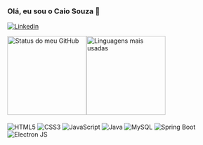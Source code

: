 ### Olá, eu sou o Caio Souza 👋



[![Linkedin](https://img.shields.io/badge/LinkedIn-0077B5?style=for-the-badge&logo=linkedin&logoColor=white)](https://www.linkedin.com/in/caiomoises/)

<div>
    <a href="https://github.com/cmoiss/">
        <img height="180em" src="https://github-readme-stats.vercel.app/api?username=cmoiss&show_icons=true&theme=gruvbox" alt="Status do meu GitHub" /><img height="180em" src="https://github-readme-stats.vercel.app/api/top-langs/?username=cmoiss" alt="Linguagens mais usadas">
    </a>
</div>


<div style="display: inline_block"><br/>
    <img align="center" alt="HTML5" src="https://img.shields.io/badge/HTML5-E34F26?style=for-the-badge&logo=html5&logoColor=white" />
    <img align="center" alt="CSS3" src="https://img.shields.io/badge/CSS3-1572B6?style=for-the-badge&logo=css3&logoColor=white" />
    <img align="center" alt="JavaScript" src="https://img.shields.io/badge/JavaScript-F7DF1E?style=for-the-badge&logo=javascript&logoColor=black" />
    <img align="center" alt="Java" src="https://img.shields.io/badge/Java-ED8B00?style=for-the-badge&logo=openjdk&logoColor=white" />
    <img align="center" alt="MySQL" src="https://img.shields.io/badge/MySQL-005C84?style=for-the-badge&logo=mysql&logoColor=white" />
    <img align="center" alt="Spring Boot" src="https://img.shields.io/badge/Spring_Boot-6DB33F?style=for-the-badge&logo=spring-boot&logoColor=white" />
    <img align="center" alt="Electron JS" src="https://img.shields.io/badge/Electron-2B2E3A?style=for-the-badge&logo=electron&logoColor=9FEAF9" />
</div><br/>
